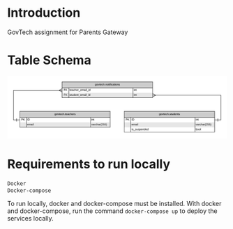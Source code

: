 # Introduction

GovTech assignment for Parents Gateway

# Table Schema

<img src="./media/table_schema.png">

# Requirements to run locally

    Docker
    Docker-compose

To run locally, docker and docker-compose must be installed.
With docker and docker-compose, run the command `docker-compose up` to deploy the services locally.
